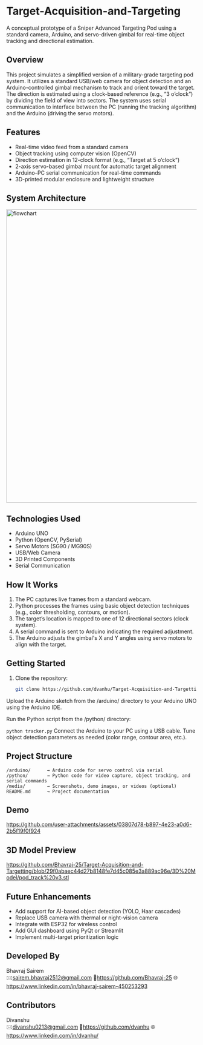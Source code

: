 # Target-Acquisition-and-Targeting 

A conceptual prototype of a Sniper Advanced Targeting Pod using a standard camera, Arduino, and servo-driven gimbal for real-time object tracking and directional estimation.

## Overview

This project simulates a simplified version of a military-grade targeting pod system. It utilizes a standard USB/web camera for object detection and an Arduino-controlled gimbal mechanism to track and orient toward the target. The direction is estimated using a clock-based reference (e.g., “3 o’clock”) by dividing the field of view into sectors. The system uses serial communication to interface between the PC (running the tracking algorithm) and the Arduino (driving the servo motors).

## Features

-  Real-time video feed from a standard camera  
-  Object tracking using computer vision (OpenCV)  
-  Direction estimation in 12-clock format (e.g., “Target at 5 o’clock”)  
-  2-axis servo-based gimbal mount for automatic target alignment  
-  Arduino–PC serial communication for real-time commands  
-  3D-printed modular enclosure and lightweight structure  

## System Architecture
<img width="1224" height="774" alt="flowchart" src="https://github.com/user-attachments/assets/f1d96f9f-9d80-4527-a0c3-ff49d74c0b8b" />

## Technologies Used

- Arduino UNO  
- Python (OpenCV, PySerial)  
- Servo Motors (SG90 / MG90S)  
- USB/Web Camera  
- 3D Printed Components  
- Serial Communication  

## How It Works

1. The PC captures live frames from a standard webcam.  
2. Python processes the frames using basic object detection techniques (e.g., color thresholding, contours, or motion).  
3. The target’s location is mapped to one of 12 directional sectors (clock system).  
4. A serial command is sent to Arduino indicating the required adjustment.  
5. The Arduino adjusts the gimbal's X and Y angles using servo motors to align with the target.  

## Getting Started

1. Clone the repository:

   ```bash
   git clone https://github.com/dvanhu/Target-Acquisition-and-Targetting.git  
Upload the Arduino sketch from the /arduino/ directory to your Arduino UNO using the Arduino IDE.

Run the Python script from the /python/ directory:

 ``` python tracker.py ```
Connect the Arduino to your PC using a USB cable.
Tune object detection parameters as needed (color range, contour area, etc.).

## Project Structure
 ```
/arduino/      → Arduino code for servo control via serial  
/python/       → Python code for video capture, object tracking, and serial commands  
/media/        → Screenshots, demo images, or videos (optional)  
README.md      → Project documentation
 ```
## Demo 
https://github.com/user-attachments/assets/03807d78-b897-4e23-a0d6-2b5f19f0f924

## 3D Model Preview  
https://github.com/Bhavraj-25/Target-Acquisition-and-Targetting/blob/29f0abaec44d27b8148fe7d45c085e3a889ac96e/3D%20Model/pod_track%20v3.stl


## Future Enhancements

- Add support for AI-based object detection (YOLO, Haar cascades)  
- Replace USB camera with thermal or night-vision camera  
- Integrate with ESP32 for wireless control  
- Add GUI dashboard using PyQt or Streamlit  
- Implement multi-target prioritization logic  

## Developed By
Bhavraj Sairem  
🖂sairem.bhavraj2512@gmail.com 🔗https://github.com/Bhavraj-25 🌐https://www.linkedin.com/in/bhavraj-sairem-450253293  

## Contributors
Divanshu  
🖂divanshu0213@gmail.com  🔗https://github.com/dvanhu 🌐https://www.linkedin.com/in/dvanhu/

